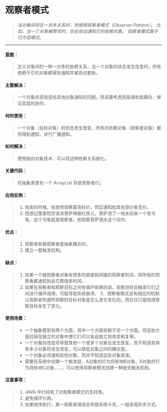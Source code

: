 # 观察者模式

> *当对象间存在一对多关系时，则使用观察者模式（Observer Pattern）。*
> *比如，当一个对象被修改时，则会自动通知它的依赖对象。*
> *观察者模式属于行为型模式。*

-------------------

#### 意图：
>定义对象间的一种一对多的依赖关系，当一个对象的状态发生改变时，所有依赖于它的对象都得到通知并被自动更新。

#### 主要解决：
>一个对象状态改变给其他对象通知的问题，而且要考虑到易用和低耦合，保证高度的协作。

#### 何时使用：
>一个对象（目标对象）的状态发生改变，所有的依赖对象（观察者对象）都将得到通知，进行广播通知。

#### 如何解决：
>使用面向对象技术，可以将这种依赖关系弱化。

#### 关键代码：
>在抽象类里有一个 ArrayList 存放观察者们。

#### 应用实例： 
>1. 拍卖的时候，拍卖师观察最高标价，然后通知给其他竞价者竞价。
>2. 西游记里面悟空请求菩萨降服红孩儿，菩萨洒了一地水招来一个老乌龟，这个乌龟就是观察者，他观察菩萨洒水这个动作。

#### 优点： 
>1. 观察者和被观察者是抽象耦合的。 
>2. 建立一套触发机制。

#### 缺点： 
>1. 如果一个被观察者对象有很多的直接和间接的观察者的话，将所有的观察者都通知到会花费很多时间。 
>2. 如果在观察者和观察目标之间有循环依赖的话，观察目标会触发它们之间进行循环调用，可能导致系统崩溃。 3、观察者模式没有相应的机制让观察者知道所观察的目标对象是怎么发生变化的，而仅仅只是知道观察目标发生了变化。

#### 使用场景：
>- 一个抽象模型有两个方面，其中一个方面依赖于另一个方面。将这些方面封装在独立的对象中使它们可以各自独立地改变和复用。
>- 一个对象的改变将导致其他一个或多个对象也发生改变，而不知道具体有多少对象将发生改变，可以降低对象之间的耦合度。
>- 一个对象必须通知其他对象，而并不知道这些对象是谁。
>- 需要在系统中创建一个触发链，A对象的行为将影响B对象，B对象的行为将影响C对象……，可以使用观察者模式创建一种链式触发机制。

#### 注意事项： 
>1. JAVA 中已经有了对观察者模式的支持类。
>1. 避免循环引用。
>1. 如果顺序执行，某一观察者错误会导致系统卡壳，一般采用异步方式。